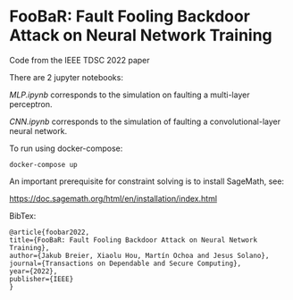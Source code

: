 # FooBaR: Fault Fooling Backdoor Attack on Neural Network Training

Code from the IEEE TDSC 2022 paper 

There are 2 jupyter notebooks:

*MLP.ipynb* corresponds to the simulation on faulting a multi-layer perceptron.

*CNN.ipynb* corresponds to the simulation of faulting a convolutional-layer neural network.

To run using docker-compose:

    docker-compose up

An important prerequisite for constraint solving is to install SageMath, see:

https://doc.sagemath.org/html/en/installation/index.html


BibTex:

    @article{foobar2022,
    title={FooBaR: Fault Fooling Backdoor Attack on Neural Network Training},
    author={Jakub Breier, Xiaolu Hou, Martín Ochoa and Jesus Solano},
    journal={Transactions on Dependable and Secure Computing},
    year={2022},
    publisher={IEEE}
    }
